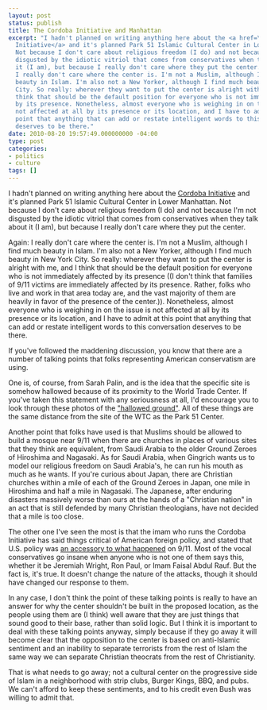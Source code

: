```yaml
---
layout: post
status: publish
title: The Cordoba Initiative and Manhattan
excerpt: "I hadn't planned on writing anything here about the <a href=\"http://www.cordobainitiative.org/\">Cordoba
  Initiative</a> and it's planned Park 51 Islamic Cultural Center in Lower Manhattan.
  Not because I don't care about religious freedom (I do) and not because I'm not
  disgusted by the idiotic vitriol that comes from conservatives when they talk about
  it (I am), but because I really don't care where they put the center.\r\n\r\nAgain:
  I really don't care where the center is. I'm not a Muslim, although I find much
  beauty in Islam. I'm also not a New Yorker, although I find much beauty in New York
  City. So really: wherever they want to put the center is alright with me, and I
  think that should be the default position for everyone who is not immediately affected
  by its presence. Nonetheless, almost everyone who is weighing in on the issue is
  not affected at all by its presence or its location, and I have to admit at this
  point that anything that can add or restate intelligent words to this conversation
  deserves to be there."
date: 2010-08-20 19:57:49.000000000 -04:00
type: post
categories:
- politics
- culture
tags: []
---
```

I hadn't planned on writing anything here about the <a href="http://www.cordobainitiative.org/">Cordoba Initiative</a> and it's planned Park 51 Islamic Cultural Center in Lower Manhattan. Not because I don't care about religious freedom (I do) and not because I'm not disgusted by the idiotic vitriol that comes from conservatives when they talk about it (I am), but because I really don't care where they put the center.

Again: I really don't care where the center is. I'm not a Muslim, although I find much beauty in Islam. I'm also not a New Yorker, although I find much beauty in New York City. So really: wherever they want to put the center is alright with me, and I think that should be the default position for everyone who is not immediately affected by its presence ((I don't think that families of 9/11 victims are immediately affected by its presence. Rather, folks who live and work in that area today are, and the vast majority of them are heavily in favor of the presence of the center.)). Nonetheless, almost everyone who is weighing in on the issue is not affected at all by its presence or its location, and I have to admit at this point that anything that can add or restate intelligent words to this conversation deserves to be there.

If you've followed the maddening discussion, you know that there are a number of talking points that folks representing American conservatism are using.

One is, of course, from Sarah Palin, and is the idea that the specific site is somehow hallowed because of its proximity to the World Trade Center. If you've taken this statement with any seriousness at all, I'd encourage you to look through these photos of the <a href="http://daryllang.com/blog/4421">"hallowed ground"</a>. All of these things are the same distance from the site of the WTC as the Park 51 Center.

Another point that folks have used is that Muslims should be allowed to build a mosque near 9/11 when there are churches in places of various sites that they think are equivalent, from Saudi Arabia to the older Ground Zeroes of Hiroshima and Nagasaki. As for Saudi Arabia, when Gingrich wants us to model our religious freedom on Saudi Arabia's, he can run his mouth as much as he wants. If you're curious about Japan, there are Christian churches within a mile of each of the Ground Zeroes in Japan, one mile in Hiroshima and half a mile in Nagasaki. The Japanese, after enduring disasters massively worse than ours at the hands of a "Christian nation" in an act that is still defended by many Christian theologians, have not decided that a mile is too close.

The other one I've seen the most is that the imam who runs the Cordoba Initiative has said things critical of American foreign policy, and stated that U.S. policy was <a href="http://www.islamfortoday.com/60minutes.htm">an accessory to what happened</a> on 9/11. Most of the vocal conservatives go insane when anyone who is not one of them says this, whether it be Jeremiah Wright, Ron Paul, or Imam Faisal Abdul Rauf. But the fact is, it's true. It doesn't change the nature of the attacks, though it should have changed our response to them.

In any case, I don't think the point of these talking points is really to have an answer for why the center shouldn't be built in the proposed location, as the people using them are (I think) well aware that they are just things that sound good to their base, rather than solid logic. But I think it is important to deal with these talking points anyway, simply because if they go away it will become clear that the opposition to the center is based on anti-Islamic sentiment and an inability to separate terrorists from the rest of Islam the same way we can separate Christian theocrats from the rest of Christianity.

That is what needs to go away; not a cultural center on the progressive side of Islam in a neighborhood with strip clubs, Burger Kings, BBQ, and pubs. We can't afford to keep these sentiments, and to his credit even Bush was willing to admit that.
